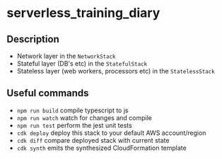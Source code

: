 # serverless_training_diary

## Description

- Network layer in the `NetworkStack`
- Stateful layer (DB's etc) in the `StatefulStack`
- Stateless layer (web workers, processors etc) in the `StatelessStack`


## Useful commands

 * `npm run build`   compile typescript to js
 * `npm run watch`   watch for changes and compile
 * `npm run test`    perform the jest unit tests
 * `cdk deploy`      deploy this stack to your default AWS account/region
 * `cdk diff`        compare deployed stack with current state
 * `cdk synth`       emits the synthesized CloudFormation template
